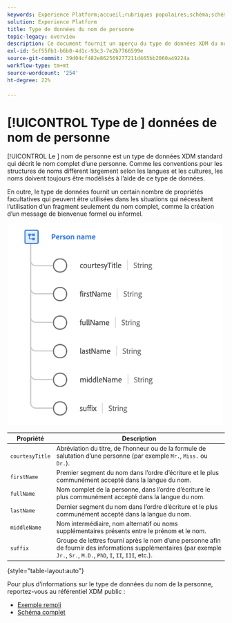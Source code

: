 ```yaml
---
keywords: Experience Platform;accueil;rubriques populaires;schéma;schéma;XDM;champs;schémas;schémas;fullName;xdm:fullName;nom de personne;nom;type de données;type de données;type de données;type de données
solution: Experience Platform
title: Type de données du nom de personne
topic-legacy: overview
description: Ce document fournit un aperçu du type de données XDM du nom de personne.
exl-id: 5cf55fb1-b6b0-4d1c-93c3-7e2b7766599e
source-git-commit: 39d04cf482e862569277211d465bb2060a49224a
workflow-type: tm+mt
source-wordcount: '254'
ht-degree: 22%

---
```


# [!UICONTROL Type de ] données de nom de personne

[!UICONTROL Le ] nom de personne est un type de données XDM standard qui décrit le nom complet d’une personne. Comme les conventions pour les structures de noms diffèrent largement selon les langues et les cultures, les noms doivent toujours être modélisés à l’aide de ce type de données.

En outre, le type de données fournit un certain nombre de propriétés facultatives qui peuvent être utilisées dans les situations qui nécessitent l’utilisation d’un fragment seulement du nom complet, comme la création d’un message de bienvenue formel ou informel.

<img src="../images/data-types/person-name.png" width="500" /><br />

| Propriété | Description |
| --- | --- |
| `courtesyTitle` | Abréviation du titre, de l’honneur ou de la formule de salutation d’une personne (par exemple `Mr.`, `Miss.` ou `Dr.`). |
| `firstName` | Premier segment du nom dans l’ordre d’écriture et le plus communément accepté dans la langue du nom. |
| `fullName` | Nom complet de la personne, dans l’ordre d’écriture le plus communément accepté dans la langue du nom. |
| `lastName` | Dernier segment du nom dans l’ordre d’écriture et le plus communément accepté dans la langue du nom. |
| `middleName` | Nom intermédiaire, nom alternatif ou noms supplémentaires présents entre le prénom et le nom. |
| `suffix` | Groupe de lettres fourni après le nom d’une personne afin de fournir des informations supplémentaires (par exemple `Jr.`, `Sr.`, `M.D.`, `PhD`, `I`, `II`, `III`, etc.). |

{style=&quot;table-layout:auto&quot;}

Pour plus d’informations sur le type de données du nom de la personne, reportez-vous au référentiel XDM public :

* [Exemple rempli](https://github.com/adobe/xdm/blob/master/components/datatypes/person-name.example.1.json)
* [Schéma complet](https://github.com/adobe/xdm/blob/master/components/datatypes/person-name.schema.json)
